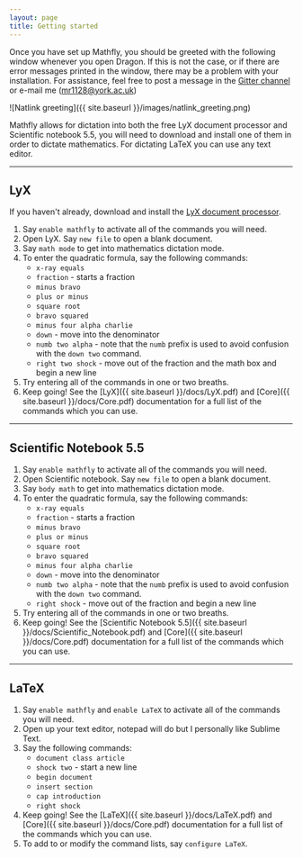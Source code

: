 ```yaml
---
layout: page
title: Getting started
---
```


Once you have set up Mathfly, you should be greeted with the following window whenever you open Dragon. If this is not the case, or if there are error messages printed in the window, there may be a problem with your installation. For assistance, feel free to post a message in the [Gitter channel](https://gitter.im/mathfly-dictation/community) or e-mail me ([mr1128@york.ac.uk](mailto:mr1128@york.ac.uk))

![Natlink greeting]({{ site.baseurl }}/images/natlink_greeting.png)

Mathfly allows for dictation into both the free LyX document processor and Scientific notebook 5.5, you will need to download and install one of them in order to dictate mathematics. For dictating LaTeX you can use any text editor.

***

## LyX

If you haven\'t already, download and install the [LyX document processor](https://www.lyx.org/).

1. Say `enable mathfly` to activate all of the commands you will need.
2. Open LyX. Say `new file` to open a blank document.
3. Say `math mode` to get into mathematics dictation mode.
4. To enter the quadratic formula, say the following commands:
    * `x-ray equals`
    * `fraction` - starts a fraction
    * `minus bravo`
    * `plus or minus`
    * `square root`
    * `bravo squared`
    * `minus four alpha charlie`
    * `down` - move into the denominator
    * `numb two alpha` - note that the `numb` prefix is used to avoid confusion with the `down two` command.
    * `right two shock` - move out of the fraction and the math box and begin a new line
5. Try entering all of the commands in one or two breaths.
6. Keep going! See the [LyX]({{ site.baseurl }}/docs/LyX.pdf) and [Core]({{ site.baseurl }}/docs/Core.pdf) documentation for a full list of the commands which you can use.

***

## Scientific Notebook 5.5
1. Say `enable mathfly` to activate all of the commands you will need.
2. Open Scientific notebook. Say `new file` to open a blank document.
3. Say `body math` to get into mathematics dictation mode.
4. To enter the quadratic formula, say the following commands:
    * `x-ray equals`
    * `fraction` - starts a fraction
    * `minus bravo`
    * `plus or minus`
    * `square root`
    * `bravo squared`
    * `minus four alpha charlie`
    * `down` - move into the denominator
    * `numb two alpha` - note that the `numb` prefix is used to avoid confusion with the `down two` command.
    * `right shock` - move out of the fraction and begin a new line
5. Try entering all of the commands in one or two breaths.
6. Keep going! See the [Scientific Notebook 5.5]({{ site.baseurl }}/docs/Scientific_Notebook.pdf) and [Core]({{ site.baseurl }}/docs/Core.pdf) documentation for a full list of the commands which you can use.

***

## LaTeX
1. Say `enable mathfly` and `enable LaTeX` to activate all of the commands you will need.
2. Open up your text editor, notepad will do but I personally like Sublime Text.
3. Say the following commands:
    * `document class article`
    * `shock two` - start a new line
    * `begin document`
    * `insert section`
    * `cap introduction`
    * `right shock`
4. Keep going! See the [LaTeX]({{ site.baseurl }}/docs/LaTeX.pdf) and [Core]({{ site.baseurl }}/docs/Core.pdf) documentation for a full list of the commands which you can use.
5. To add to or modify the command lists, say `configure LaTeX`.